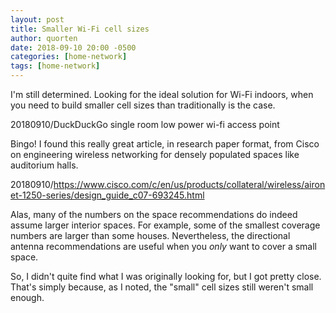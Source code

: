 ```yaml
---
layout: post
title: Smaller Wi-Fi cell sizes
author: quorten
date: 2018-09-10 20:00 -0500
categories: [home-network]
tags: [home-network]
---
```


I'm still determined.  Looking for the ideal solution for Wi-Fi
indoors, when you need to build smaller cell sizes than traditionally
is the case.

20180910/DuckDuckGo single room low power wi-fi access point

Bingo!  I found this really great article, in research paper format,
from Cisco on engineering wireless networking for densely populated
spaces like auditorium halls.

20180910/https://www.cisco.com/c/en/us/products/collateral/wireless/aironet-1250-series/design_guide_c07-693245.html

Alas, many of the numbers on the space recommendations do indeed
assume larger interior spaces.  For example, some of the smallest
coverage numbers are larger than some houses.  Nevertheless, the
directional antenna recommendations are useful when you _only_ want to
cover a small space.

So, I didn't quite find what I was originally looking for, but I got
pretty close.  That's simply because, as I noted, the "small" cell
sizes still weren't small enough.
